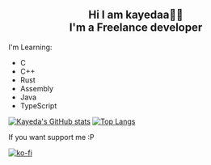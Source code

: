 ## <div align="center">Hi I am kayedaa👋🏻<br/>I'm a Freelance developer
                                          
  
  
<div align="center">
  
  
  
    
  </div>
  
  
  
  
  
  I'm Learning: 
  
  - C
  - C++
  - Rust
  - Assembly
  - Java
  - TypeScript
  
  
  </div>

 
 [![Kayeda's GitHub stats](https://github-readme-stats.vercel.app/api?username=kayedaa&show_icons=true&theme=radical)](https://github.com/kayedaa/github-readme-stats) [![Top Langs](https://github-readme-stats.vercel.app/api/top-langs/?username=kayedaa&layout=compact)](https://github.com/kayedaa/github-readme-stats)

  
  
  If you want support me :P
  
  [![ko-fi](https://ko-fi.com/img/githubbutton_sm.svg)](https://ko-fi.com/E1E861C4W)

</div>  




  
  

  
